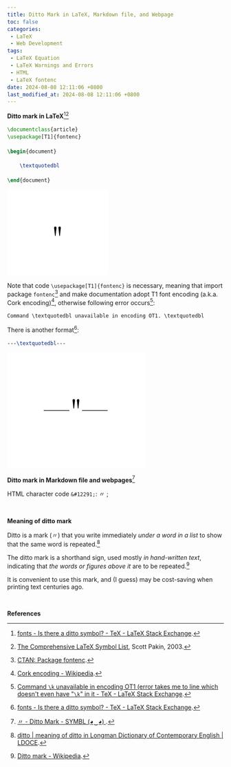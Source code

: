 ```yaml
---
title: Ditto Mark in LaTeX, Markdown file, and Webpage
toc: false
categories:
 - LaTeX
 - Web Development
tags:
 - LaTeX Equation
 - LaTeX Warnings and Errors
 - HTML
 - LaTeX fontenc
date: 2024-08-08 12:11:06 +0800
last_modified_at: 2024-08-08 12:11:06 +0800
---
```


**Ditto mark in LaTeX**[^1][^2]

```latex
\documentclass{article}
\usepackage[T1]{fontenc}

\begin{document}

	\textquotedbl

\end{document}
```

![image-20240809144821886](https://raw.githubusercontent.com/HelloWorld-1017/blog-images/main/imgs/202408091448927.png)

<div class="notice--warning" markdown="1">

Note that code `\usepackage[T1]{fontenc}` is necessary, meaning that import package `fontenc`[^8] and make documentation adopt T1 font encoding (a.k.a. Cork encoding)[^7], otherwise following error occurs[^3]:

```
Command \textquotedbl unavailable in encoding OT1. \textquotedbl
```

</div>

There is another format[^1]:

```latex
---\textquotedbl---
```

![image-20240809144910611](https://raw.githubusercontent.com/HelloWorld-1017/blog-images/main/imgs/202408091449639.png)

**Ditto mark in Markdown file and webpages**[^4]

HTML character code `&#12291;`: &#12291; ;

<br>

**Meaning of ditto mark**

<div class="quote--left" markdown="1">

Ditto is a mark (〃) that you write immediately *under a word in a list* to show that the same word is repeated.[^5]

The ditto mark is a shorthand sign, used mostly *in hand-written text*, indicating that *the words or figures above it* are to be repeated.[^6]

</div>

It is convenient to use this mark, and (I guess) may be cost-saving when printing text centuries ago.

<br>

**References**

[^1]: [fonts - Is there a ditto symbol? - TeX - LaTeX Stack Exchange](https://tex.stackexchange.com/questions/53823/is-there-a-ditto-symbol).
[^2]: [The Comprehensive LaTeX Symbol List](https://faculty.bard.edu/bloch/symbols-letter.pdf), Scott Pakin, 2003.
[^3]: [Command `\k` unavailable in encoding OT1 (error takes me to line which doesn't even have "`\k`" in it - TeX - LaTeX Stack Exchange](https://tex.stackexchange.com/questions/392208/command-k-unavailable-in-encoding-ot1-error-takes-me-to-line-which-doesnt-eve).
[^4]: [〃 - Ditto Mark - SYMBL (◕‿◕) ](https://symbl.cc/en/3003/).
[^5]: [ditto \| meaning of ditto in Longman Dictionary of Contemporary English \| LDOCE](https://www.ldoceonline.com/dictionary/ditto).
[^6]: [Ditto mark - Wikipedia](https://en.wikipedia.org/wiki/Ditto_mark).
[^7]: [Cork encoding - Wikipedia](https://en.wikipedia.org/wiki/Cork_encoding).
[^8]: [CTAN: Package fontenc](https://ctan.org/pkg/fontenc?lang=en).
